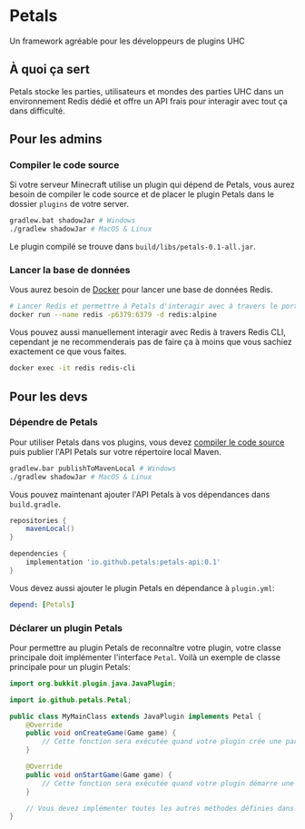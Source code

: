 # Petals

Un framework agréable pour les développeurs de plugins UHC

## À quoi ça sert

Petals stocke les parties, utilisateurs et mondes des parties UHC dans un environnement Redis dédié et offre un API frais pour interagir avec tout ça dans difficulté.

## Pour les admins

### Compiler le code source

Si votre serveur Minecraft utilise un plugin qui dépend de Petals, vous aurez besoin de compiler le code source et de placer le plugin Petals dans le dossier `plugins` de votre server.

```sh
gradlew.bat shadowJar # Windows
./gradlew shadowJar # MacOS & Linux
```

Le plugin compilé se trouve dans `build/libs/petals-0.1-all.jar`.

### Lancer la base de données

Vous aurez besoin de [Docker](https://www.docker.com/) pour lancer une base de données Redis.

```sh
# Lancer Redis et permettre à Petals d'interagir avec à travers le port 6379
docker run --name redis -p6379:6379 -d redis:alpine
```

Vous pouvez aussi manuellement interagir avec Redis à travers Redis CLI, cependant je ne recommenderais pas de faire ça à moins que vous sachiez exactement ce que vous faites.

```sh
docker exec -it redis redis-cli
```

## Pour les devs

### Dépendre de Petals

Pour utiliser Petals dans vos plugins, vous devez [compiler le code source](#compiler-le-code-source) puis publier l'API Petals sur votre répertoire local Maven.

```sh
gradlew.bar publishToMavenLocal # Windows
./gradlew shadowJar # MacOS & Linux
```

Vous pouvez maintenant ajouter l'API Petals à vos dépendances dans `build.gradle`.

```groovy
repositories {
    mavenLocal()
}

dependencies {
    implementation 'io.github.petals:petals-api:0.1'
}
```

Vous devez aussi ajouter le plugin Petals en dépendance à `plugin.yml`:

```yml
depend: [Petals]
```

### Déclarer un plugin Petals

Pour permettre au plugin Petals de reconnaître votre plugin, votre classe principale doit implémenter l'interface `Petal`. Voilà un exemple de classe principale pour un plugin Petals:

```java
import org.bukkit.plugin.java.JavaPlugin;

import io.github.petals.Petal;

public class MyMainClass extends JavaPlugin implements Petal {
    @Override
    public void onCreateGame(Game game) {
        // Cette fonction sera exécutée quand votre plugin crée une partie
    }

    @Override
    public void onStartGame(Game game) {
        // Cette fonction sera exécutée quand votre plugin démarre une partie
    }

    // Vous devez implémenter toutes les autres méthodes définies dans l'interface Petal
}
```


